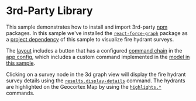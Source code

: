 # 3rd-Party Library

This sample demonstrates how to install and import 3rd-party [npm](https://www.npmjs.com/) packages. In this sample we've installed the [`react-force-graph`](https://github.com/vasturiano/react-force-graph) package as a [project dependency](package.json) of this sample to visualize fire hydrant surveys.

The [layout](app/layout.xml) includes a button that has a configured [command chain](https://developers.geocortex.com/docs/web/configuration-commands-operations/#command-chains) in the [app config](app/app.json), which includes a custom command implemented in the [model in this sample](src/components/ThreeDimensionalGraph/ThreeDimensionalGraphModel.ts).

Clicking on a survey node in the 3d graph view will display the fire hydrant survey details using the [`results.display-details`](https://developers.geocortex.com/docs/web/api-commands-operations-events#command-results.display-details) command. The hydrants are highlighted on the Geocortex Map by using the [`highlights.*`](https://developers.geocortex.com/docs/web/api-commands-operations-events#command-highlights.add) commands.

